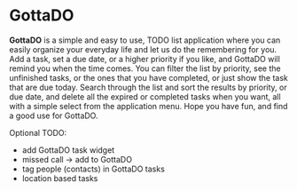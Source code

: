 GottaDO
=======

**GottaDO** is a simple and easy to use, TODO list application where you can easily 
organize your everyday life and let us do the remembering for you. Add a task, set a 
due date, or a higher priority if you like, and GottaDO will remind you when the 
time comes. You can filter the list by priority, see the unfinished tasks, or the ones 
that you have completed, or just show the task that are due today. Search through the 
list and sort the results by priority, or due date, and delete all the expired or 
completed tasks when you want, all with a simple select from the application menu.
Hope you have fun, and find a good use for GottaDO.

Optional TODO:
- add GottaDO task widget
- missed call -> add to GottaDO
- tag people (contacts) in GottaDO tasks
- location based tasks
